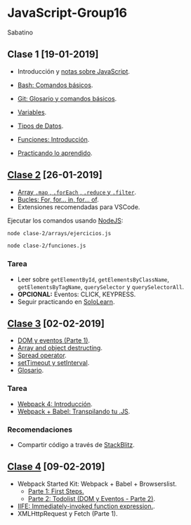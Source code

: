 # JavaScript-Group16

Sabatino


## Clase 1 [19-01-2019]

- Introducción y [notas sobre JavaScript](./docs/notas-sobre-javascript.md).
- [Bash: Comandos básicos](./docs/bash.md).
- [Git: Glosario y comandos básicos](./docs/git.md).

- [Variables](./docs/js-variables.md).
- [Tipos de Datos](./docs/js-tipos-de-datos.md).
- [Funciones: Introducción](./docs/js-funciones.md).
- [Practicando lo aprendido](./docs/clase1.md).


## [Clase 2](./clase-2/) [26-01-2019]

- [Array `.map` , `.forEach` , `.reduce` y `.filter`](./clase-2/arrays/).
- [Bucles: For, for… in, for… of](./clase-2/for.js).
- Extensiones recomendadas para VSCode.

Ejecutar los comandos usando [NodeJS](https://nodejs.org/):

```bash
node clase-2/arrays/ejercicios.js
```

```bash
node clase-2/funciones.js
```

### Tarea

- Leer sobre `getElementById`, `getElementsByClassName`, `getElementsByTagName`, `querySelector` y `querySelectorAll`.
- **OPCIONAL:** Eventos: CLICK, KEYPRESS.
- Seguir practicando en [SoloLearn](https://www.sololearn.com/).


## [Clase 3](./clase-3/) [02-02-2019]

- [DOM y eventos (Parte 1)](./docs/js-dom.md).
- [Array and object destructing](https://developer.mozilla.org/es/docs/Web/JavaScript/Referencia/Operadores/Destructuring_assignment).
- [Spread operator](https://davidwalsh.name/spread-operator).
- [setTimeout y setInterval](./docs/timing-functions.md).
- [Glosario](./docs/glosario.md).

### Tarea

- [Webpack 4: Introducción](https://medium.com/@renzocastro/webpack-4-introducci%C3%B3n-41062c8247f).
- [Webpack + Babel: Transpilando tu .JS](https://medium.com/@renzocastro/webpack-babel-transpilando-tu-js-502244a61f5b).


### Recomendaciones

- Compartir código a través de [StackBlitz](https://stackblitz.com/).


## [Clase 4](./clase-4/) [09-02-2019]

- Webpack Started Kit: Webpack + Babel + Browserslist.
  - [Parte 1: First Steps.](./clase-4/webpack-1/)
  - [Parte 2: Todolist (DOM y Eventos - Parte 2)](./clase-4/webpack-2/).
- [IIFE: Immediately-invoked function expression.](https://medium.com/@vvkchandra/essential-javascript-mastering-immediately-invoked-function-expressions-67791338ddc6).
- XMLHttpRequest y Fetch (Parte 1).

